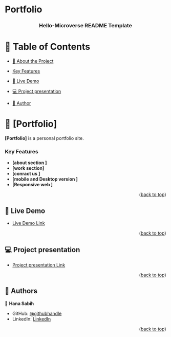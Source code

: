 # Portfolio

<a name="readme-top"></a>

<!--
HOW TO USE:
This is an example of how you may give instructions on setting up your project locally.

Modify this file to match your project and remove sections that don't apply.

REQUIRED SECTIONS:
- Table of Contents
- About the Project
  - Built With
  - Live Demo
- Getting Started
- Authors
- Future Features
- Contributing
- Show your support
- Acknowledgements
- License

After you're finished please remove all the comments and instructions!
-->

<div align="center">

  <h3><b>Hello-Microverse README Template</b></h3>

</div>

<!-- TABLE OF CONTENTS -->

# 📗 Table of Contents

- [📖 About the Project](#about-project)

- [Key Features](#key-features)
- [🚀 Live Demo](#live-demo)
- [💻 Project presentation](#project-presentation)
- [👥 Author](#author)

<!-- PROJECT DESCRIPTION -->

# 📖 [Portfolio] <a name="about-project"></a>

<!-- > Describe your project in 1 or 2 sentences. -->

**[Portfolio]** is a personal portfolio site.

<!-- Features -->

### Key Features <a name="key-features"></a>

- **[about section ]**
- **[work section]**
- **[conract us ]**
- **[mobile and Desktop version ]**
- **[Responsive web ]**

<p align="right">(<a href="#readme-top">back to top</a>)</p>

<!-- LIVE DEMO -->

## 🚀 Live Demo <a name="live-demo"></a>

<!-- > Add a link to your deployed project. -->

- [Live Demo Link ](https://hanasabih.github.io/Portfolio/)

<p align="right">(<a href="#readme-top">back to top</a>)</p>

<!-- LIVE DEMO -->

## 💻 Project presentation <a name="project-presentation"></a>

<!-- > Add a link to your deployed project. -->

- [ Project presentation Link ](https://www.loom.com/share/57e4aff0d545400e8bdc66ee251d5168)

<p align="right">(<a href="#readme-top">back to top</a>)</p>

<!-- AUTHORS -->

## 👥 Authors <a name="author"></a>

<!-- > Mention all of the collaborators of this project. -->

👤 **Hana Sabih**

- GitHub: [@githubhandle](https://github.com/HanaSabih)
- LinkedIn: [LinkedIn](https://www.linkedin.com/in/hana-sabih/)

<p align="right">(<a href="#readme-top">back to top</a>)</p>

<!-- FUTURE FEATURES -->
